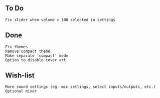 To Do
-----
    Fix slider when volume > 100 selected in settings

Done
----
    Fix themes
    Remove compact theme
    Make separate 'compact' mode
    Option to disable cover art


Wish-list
---------
    More sound settings (eg. mic settings, select inputs/outputs, etc.)
    Optional mixer

